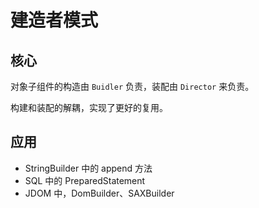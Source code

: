# 建造者模式

## 核心

对象子组件的构造由 `Buidler` 负责，装配由 `Director` 来负责。

构建和装配的解耦，实现了更好的复用。

## 应用

- StringBuilder 中的 append 方法
- SQL 中的 PreparedStatement
- JDOM 中，DomBuilder、SAXBuilder
